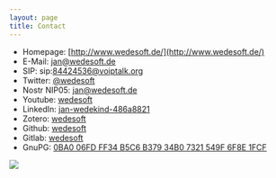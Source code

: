 ```yaml
---
layout: page
title: Contact
---
```


* Homepage: [http://www.wedesoft.de/](http://www.wedesoft.de/)
* E-Mail: [jan@wedesoft.de](mailto:jan@wedesoft.de)
* SIP: sip:84424536@voiptalk.org
* Twitter: [@wedesoft](https://twitter.com/wedesoft)
* Nostr NIP05: [jan@wedesoft.de](nostr:npub12n5uzstmwww0vrne25lkdr68vugeqsh78r022vlzm2jh9rp7uz7qs0w3nr)
* Youtube: [wedesoft](https://www.youtube.com/user/wedesoft)
* LinkedIn: [jan-wedekind-486a8821](https://www.linkedin.com/in/jan-wedekind-486a8821)
* Zotero: [wedesoft](https://www.zotero.org/wedesoft/items)
* Github: [wedesoft](https://github.com/wedesoft/)
* Gitlab: [wedesoft](https://gitlab.com/wedesoft/)
* GnuPG: [0BA0 06FD FF34 B5C6 B379  34B0 7321 549F 6F8E 1FCF](../gnupg-wedekind.asc)

![](../pics/qrcode.png)

